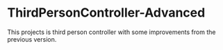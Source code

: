 # ThirdPersonController-Advanced
This projects is third person controller with some improvements from the previous version.
